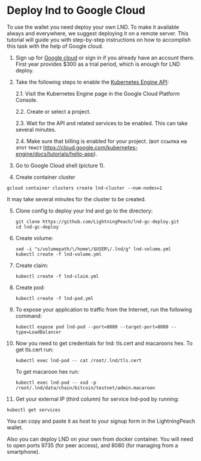 # Deploy lnd to Google Cloud

To use the wallet you need deploy your own LND. 
To make it available always and everywhere, we suggest deploying it on a remote server. 
This tutorial will guide you with step-by-step instructions on how to accomplish 
this task with the help of Google cloud. 

1. Sign up for [Google cloud](https://cloud.google.com/) 
or sign in if you already have an account there. First year 
provides $300 as a trial period, which is enough for LND deploy.

2. Take the following steps to enable the 
[Kubernetes Engine API](https://console.cloud.google.com/projectselector/kubernetes?_ga=2.265124815.-1572463258.1537872403):

   2.1. Visit the Kubernetes Engine page in the Google Cloud Platform Console.

   2.2. Create or select a project.

   2.3. Wait for the API and related services to be enabled. This can take several minutes.

   2.4. Make sure that billing is enabled for your project. (вот ссылка на этот текст https://cloud.google.com/kubernetes-engine/docs/tutorials/hello-app).

3. Go to Google Cloud shell (picture 1).

4. Create container cluster 
```
gcloud container clusters create lnd-cluster --num-nodes=1
```
It may take several minutes for the cluster to be created.

5. Clone config to deploy your lnd and go to the directory:
   ```
   git clone https://github.com/LightningPeach/lnd-gc-deploy.git
   cd lnd-gc-deploy
   ```
   
5. Create volume:
   ```
   sed -i "s/volumepath/\/home\/$USER\/.lnd/g" lnd-volume.yml
   kubectl create -f lnd-volume.yml
   ```

6. Create claim:
   ```
   kubectl create -f lnd-claim.yml
   ```
   
7. Create pod:
   ```
   kubectl create -f lnd-pod.yml
   ```

8. To expose your application to traffic from the Internet, run the following command: 
   ```
   kubectl expose pod lnd-pod --port=8080 --target-port=8080 --type=LoadBalancer
   ```

9. Now you need to get credentials for lnd: tls.cert and macaroons hex. To get tls.cert run:
   ```
   kubectl exec lnd-pod -- cat /root/.lnd/tls.cert
   ```
   To get macaroon hex run:
   ```
   kubectl exec lnd-pod -- xxd -p /root/.lnd/data/chain/bitcoin/testnet/admin.macaroon
   ```
   
11. Get your external IP (third column) for service lnd-pod by running: 
   ```
   kubectl get services
   ```
   You can copy and paste it as host to your signup form in the LightningPeach wallet. 



Also you can deploy LND on your own from docker container. 
You will need to open ports 9735 (for peer access), 
and 8080 (for managing from a smartphone).